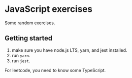 # JavaScript exercises

Some random exercises.

## Getting started

1. make sure you have node.js LTS, yarn, and jest installed.
2. run `yarn`.
3. run `jest`.

For leetcode, you need to know some TypeScript.
